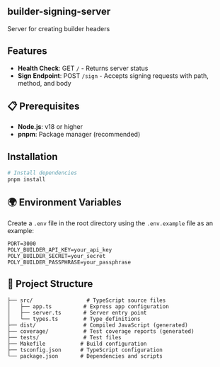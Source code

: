 ## builder-signing-server

Server for creating builder headers

## Features

- **Health Check**: GET `/` - Returns server status
- **Sign Endpoint**: POST `/sign` - Accepts signing requests with path, method, and body

## 📋 Prerequisites

- **Node.js**: v18 or higher
- **pnpm**: Package manager (recommended)

## Installation

```bash
# Install dependencies
pnpm install
```


## 🌍 Environment Variables

Create a `.env` file in the root directory using the `.env.example` file as an example:

```env
PORT=3000
POLY_BUILDER_API_KEY=your_api_key
POLY_BUILDER_SECRET=your_secret
POLY_BUILDER_PASSPHRASE=your_passphrase
```

## 📁 Project Structure

```
├── src/                 # TypeScript source files
│   ├── app.ts          # Express app configuration
│   ├── server.ts       # Server entry point
│   └── types.ts        # Type definitions
├── dist/               # Compiled JavaScript (generated)
├── coverage/           # Test coverage reports (generated)
├── tests/              # Test files
├── Makefile           # Build configuration
├── tsconfig.json      # TypeScript configuration
└── package.json       # Dependencies and scripts
```
